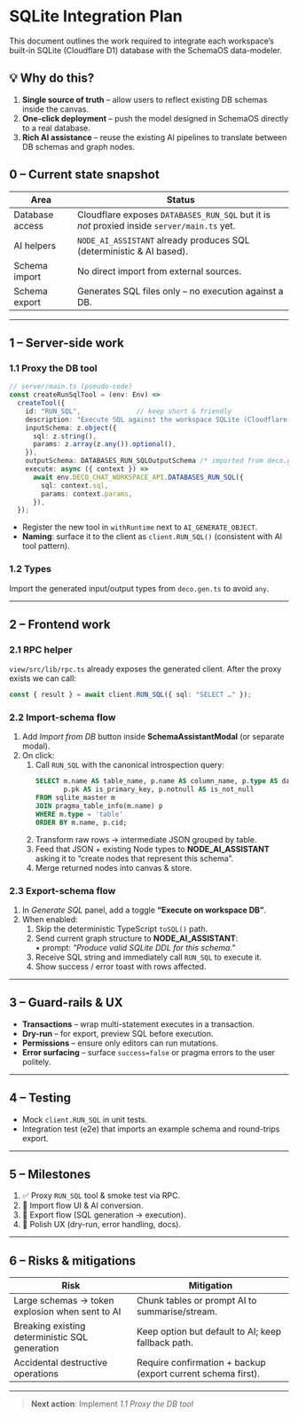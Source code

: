 # SQLite Integration Plan

This document outlines the work required to integrate each workspace’s built-in SQLite (Cloudflare D1) database with the SchemaOS data-modeler.

## 💡 Why do this?
1. **Single source of truth** – allow users to reflect existing DB schemas inside the canvas.
2. **One-click deployment** – push the model designed in SchemaOS directly to a real database.
3. **Rich AI assistance** – reuse the existing AI pipelines to translate between DB schemas and graph nodes.

## 0 – Current state snapshot
| Area | Status |
|------|--------|
| Database access | Cloudflare exposes `DATABASES_RUN_SQL` but it is _not_ proxied inside `server/main.ts` yet. |
| AI helpers      | `NODE_AI_ASSISTANT` already produces SQL (deterministic & AI based). |
| Schema import   | No direct import from external sources. |
| Schema export   | Generates SQL files only – no execution against a DB. |

---

## 1 – Server-side work
### 1.1 Proxy the DB tool
```ts
// server/main.ts (pseudo-code)
const createRunSqlTool = (env: Env) =>
  createTool({
    id: "RUN_SQL",              // keep short & friendly
    description: "Execute SQL against the workspace SQLite (Cloudflare D1)",
    inputSchema: z.object({
      sql: z.string(),
      params: z.array(z.any()).optional(),
    }),
    outputSchema: DATABASES_RUN_SQLOutputSchema /* imported from deco.gen */,
    execute: async ({ context }) =>
      await env.DECO_CHAT_WORKSPACE_API.DATABASES_RUN_SQL({
        sql: context.sql,
        params: context.params,
      }),
  });
```

* Register the new tool in `withRuntime` next to `AI_GENERATE_OBJECT`.
* **Naming**: surface it to the client as `client.RUN_SQL()` (consistent with AI tool pattern).

### 1.2 Types
Import the generated input/output types from `deco.gen.ts` to avoid `any`.

---

## 2 – Frontend work
### 2.1 RPC helper
`view/src/lib/rpc.ts` already exposes the generated client. After the proxy exists we can call:
```ts
const { result } = await client.RUN_SQL({ sql: "SELECT …" });
```

### 2.2 Import-schema flow
1. Add *Import from DB* button inside **SchemaAssistantModal** (or separate modal).
2. On click:
   1. Call `RUN_SQL` with the canonical introspection query:  
      ```sql
      SELECT m.name AS table_name, p.name AS column_name, p.type AS data_type,
             p.pk AS is_primary_key, p.notnull AS is_not_null
      FROM sqlite_master m
      JOIN pragma_table_info(m.name) p
      WHERE m.type = 'table'
      ORDER BY m.name, p.cid;
      ```
   2. Transform raw rows → intermediate JSON grouped by table.
   3. Feed that JSON + existing Node types to **NODE_AI_ASSISTANT** asking it to “create nodes that represent this schema”.
   4. Merge returned nodes into canvas & store.

### 2.3 Export-schema flow
1. In *Generate SQL* panel, add a toggle **“Execute on workspace DB”**.
2. When enabled:
   1. Skip the deterministic TypeScript `toSQL()` path.
   2. Send current graph structure to **NODE_AI_ASSISTANT**:  
      • prompt: *"Produce valid SQLite DDL for this schema."*
   3. Receive SQL string and immediately call `RUN_SQL` to execute it.
   4. Show success / error toast with rows affected.

---

## 3 – Guard-rails & UX
* **Transactions** – wrap multi-statement executes in a transaction.
* **Dry-run** – for export, preview SQL before execution.
* **Permissions** – ensure only editors can run mutations.
* **Error surfacing** – surface `success=false` or pragma errors to the user politely.

---

## 4 – Testing
* Mock `client.RUN_SQL` in unit tests.
* Integration test (e2e) that imports an example schema and round-trips export.

---

## 5 – Milestones
1. ✅ Proxy `RUN_SQL` tool & smoke test via RPC.
2. 🔄 Import flow UI & AI conversion.
3. 🔄 Export flow (SQL generation → execution).
4. 🔄 Polish UX (dry-run, error handling, docs).

---

## 6 – Risks & mitigations
| Risk | Mitigation |
|------|------------|
| Large schemas → token explosion when sent to AI | Chunk tables or prompt AI to summarise/stream. |
| Breaking existing deterministic SQL generation | Keep option but default to AI; keep fallback path. |
| Accidental destructive operations | Require confirmation + backup (export current schema first). |

---

> **Next action**: Implement *1.1 Proxy the DB tool*